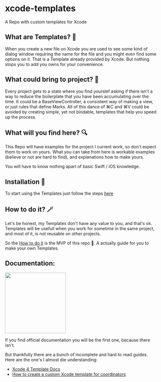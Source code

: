 # xcode-templates

A Repo with custom templates for Xcode

## What are Templates? 📜

When you create a new file on Xcode you are used to see some kind of dialog window requiring the name for the file and you might even find some options on it.
That is a Template already provided by Xcode. But nothing stops you to add you owns for your convenience. 

## What could bring to project? 🍰

Every project gets to a state where you find yourslef asking if there isn't a way to reduce the boilerplate that you have been accumulating over the time.
It could be a BaseViewController, a consistent way of making a view, or just rules that define Marks. All of this dance of ⌘C and ⌘V could be avoided by creating simple, yet not bindable, templates that help you speed up the process.

## What will you find here? 🔍

This Repo will have examples for the project I current work, so don't expect them to work on yours. What you can take from here is workable examples (believe or not are hard to find), and explanations how to make yours. 

You will have to know nothing apart of basic Swift / iOS knowledge.

## Installation 📝

To start using the Templates just follow the steps [here](https://github.com/pedroseruca/xcode-templates/blob/main/Documentation/INSTALLATION.md)

## How to do it? 🪄

Let's be honest, my Templates don't have any value to you, and that's ok. Templates will be usefull when you work for sometime in the same project, and most of it, is not reusable on other projects.

So the [How to do it](https://github.com/pedroseruca/xcode-templates/blob/main/Documentation/INSTALLATION.md) is the MVP of this repo 🥇. A actually guide for you to make your own Templates. 

## Documentation:

<img src="https://media.giphy.com/media/iGvWZBfhOmBKEtWJmF/giphy.gif" height="200px"/>


If you find official documentation you will be the first one, because there isn't. 

But thankfully there are a bunch of incomplete and hard to read guides. Here are the one's I almost die understanding: 
* <a href="https://web.archive.org/web/20180423060655/http://www.learn-cocos2d.com/store/xcode4-template-documentation">Xcode 4 Template Docs</a>
* <a href="https://www.hackingwithswift.com/articles/158/how-to-create-a-custom-xcode-template-for-coordinators">How to create a custom Xcode template for coordinators</a>

